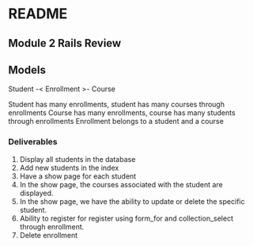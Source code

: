 # README

## Module 2 Rails Review

## Models
Student -< Enrollment >- Course 

Student has many enrollments, student has many courses through enrollments
Course has many enrollments, course has many students through enrollments 
Enrollment belongs to a student and a course

### Deliverables 

1. Display all students in the database
2. Add new students in the index
3. Have a show page for each student
4. In the show page, the courses associated with the student are displayed.
5. In the show page, we have the ability to update or delete the specific student.
6. Ability to register for register using form_for and collection_select through enrollment. 
7. Delete enrollment




